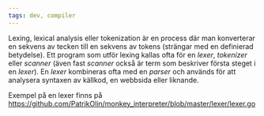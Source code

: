 ```yaml
---
tags: dev, compiler
---
```


Lexing, lexical analysis eller tokenization är en process där man konverterar en sekvens av tecken till en sekvens av tokens (strängar med en definierad betydelse). Ett program som utför lexing kallas ofta för en _lexer_, _tokenizer_ eller _scanner_ (även fast _scanner_ också är term som beskriver första steget i en _lexer_). En _lexer_ kombineras ofta med en _parser_ och används för att analysera syntaxen av källkod, en webbsida eller liknande.

Exempel på en lexer finns på
https://github.com/PatrikOlin/monkey_interpreter/blob/master/lexer/lexer.go

